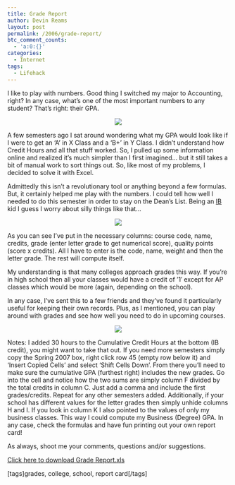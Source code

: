 ```yaml
---
title: Grade Report
author: Devin Reams
layout: post
permalink: /2006/grade-report/
btc_comment_counts:
  - 'a:0:{}'
categories:
  - Internet
tags:
  - Lifehack
---
```

I like to play with numbers. Good thing I switched my major to Accounting, right? In any case, what&#8217;s one of the most important numbers to any student? That&#8217;s right: their GPA.

<p align="center">
  <img src="http://devinreams.com/wp-content/uploads/2006/05/gradeheader.png" />
</p>

A few semesters ago I sat around wondering what my GPA would look like if I were to get an &#8216;A&#8217; in X Class and a &#8216;B+&#8217; in Y Class. I didn&#8217;t understand how Credit Hours and all that stuff worked. So, I pulled up some information online and realized it&#8217;s much simpler than I first imagined&#8230; but it still takes a bit of manual work to sort things out. So, like most of my problems, I decided to solve it with Excel.

Admittedly this isn&#8217;t a revolutionary tool or anything beyond a few formulas. But, it certainly helped me play with the numbers. I could tell how well I needed to do this semester in order to stay on the Dean&#8217;s List. Being an [IB][1] kid I guess I worry about silly things like that&#8230;

<p align="center">
  <img src="http://devinreams.com/wp-content/uploads/2006/05/grade2.png" />
</p>

As you can see I&#8217;ve put in the necessary columns: course code, name, credits, grade (enter letter grade to get numerical score), quality points (score x credits). All I have to enter is the code, name, weight and then the letter grade. The rest will compute itself.

My understanding is that many colleges approach grades this way. If you&#8217;re in high school then all your classes would have a credit of &#8217;1&#8242; except for AP classes which would be more (again, depending on the school).

In any case, I&#8217;ve sent this to a few friends and they&#8217;ve found it particularly useful for keeping their own records. Plus, as I mentioned, you can play around with grades and see how well you need to do in upcoming courses.

<p align="center">
  <img src="http://devinreams.com/wp-content/uploads/2006/05/grade3.png" />
</p>

Notes: I added 30 hours to the Cumulative Credit Hours at the bottom (IB credit), you might want to take that out. If you need more semesters simply copy the Spring 2007 box, right click row 45 (empty row below it) and &#8216;Insert Copied Cells&#8217; and select &#8216;Shift Cells Down&#8217;. From there you&#8217;ll need to make sure the cumulative GPA (furthest right) includes the new grades. Go into the cell and notice how the two sums are simply column F divided by the total credits in column C. Just add a comma and include the first grades/credits. Repeat for any other semesters added. Additionally, if your school has different values for the letter grades then simply unhide columns H and I. If you look in column K I also pointed to the values of only my business classes. This way I could compute my Business (Degree) GPA. In any case, check the formulas and have fun printing out your own report card!

As always, shoot me your comments, questions and/or suggestions.

<p class="alert">
  <a href="http://devinreams.com/etc/Grade%20Report.xls">Click here to download Grade Report.xls</a>
</p>

[tags]grades, college, school, report card[/tags]

 [1]: http://www.ibo.org/